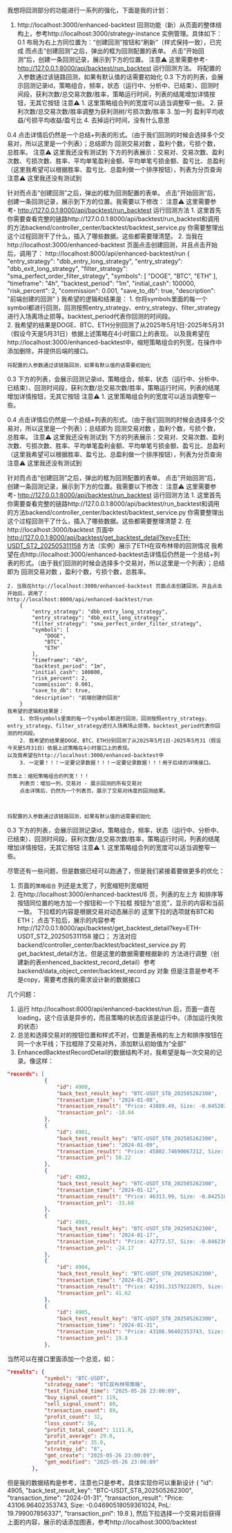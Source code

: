 我想将回测部分的功能进行一系列的强化，下面是我的计划：
1. http://localhost:3000/enhanced-backtest 回测功能（新）从页面的整体结构上，参考http://localhost:3000/strategy-instance 实例管理。具体如下：
0.1 布局为右上方同位置为：“创建回测”按钮和“刷新”（样式保持一致），已完成
而点击“创建回测”之后，弹出的框为回测配置的表单。
点击”开始回测“后，创建一条回测记录，展示到下方的位置。
    注意⚠️ 这里需要参考- http://127.0.0.1:8000/api/backtest/run_backtest 运行回测方法。
    将配置的入参数通过该链路回测，如果有默认值的话需要初始化
0.3 下方的列表，会展示回测记录id，策略组合，频率，状态（运行中、分析中、已结束）、回测时间段，获利次数/总交易次数/胜率，策略运行时间，列表的结尾增加详情按钮，无其它按钮
    注意⚠️ 1. 这里策略组合列的宽度可以适当调整窄一些。 2. 获利次数/总交易次数/胜率调整为获利测树/亏损次数/胜率 3. 加一列 盈利平均收益/亏损平均收益/盈亏比 4. 去掉运行时间，没有什么意思

0.4 点击详情后仍然是一个总结+列表的形式。（由于我们回测的时候会选择多个交易对，所以这里是一个列表）；总结即为 回测交易对数 ，盈利个数，亏损个数，总胜率。
    注意⚠️ 这里我还没有测试到
下方的列表展示：交易对、交易次数、盈利次数、亏损次数、胜率、平均单笔盈利金额、平均单笔亏损金额、盈亏比、总盈利 （这里我希望可以根据胜率、盈亏比、总盈利做一个排序按钮），列表为分页查询
    注意⚠️ 这里我还没有测试到

针对而点击“创建回测”之后，弹出的框为回测配置的表单。
点击”开始回测“后，创建一条回测记录，展示到下方的位置。我需要以下修改：
    注意⚠️ 这里需要参考- http://127.0.0.1:8000/api/backtest/run_backtest 运行回测方法
    1. 这里首先你需要查看完整的链路http://127.0.0.1:8000/api/backtest/run_backtest和调用的方法backend/controller_center/backtest/backtest_service.py 你需要整理出这个过程回测干了什么，插入了哪些数据。这些都需要理清楚。
    2. 当我在http://localhost:3000/enhanced-backtest 页面点击创建回测，并且点击开始后，调用了：
    http://localhost:8000/api/enhanced-backtest/run
        {
            "entry_strategy": "dbb_entry_long_strategy",
            "entry_strategy": "dbb_exit_long_strategy",
            "filter_strategy": "sma_perfect_order_filter_strategy",
            "symbols": [
                "DOGE",
                "BTC",
                "ETH"
            ],
            "timeframe": "4h",
            "backtest_period": "1m",
            "initial_cash": 100000,
            "risk_percent": 2,
            "commission": 0.001,
            "save_to_db": true,
            "description": "前端创建的回测"
        }
    我希望的逻辑和结果是：
        1. 你将symbols里面的每一个symbol都进行回测，回测按照entry_strategy、entry_strategy、filter_strategy进行入场离场止损等。backtest_period代表你回测的时间段。     
        2. 我希望的结果是DOGE、BTC、ETH分别回测了从2025年5月1日-2025年5月31（假设今天是5月31日）依据上述策略在4小时窗口上的表现。
    以及我希望在http://localhost:3000/enhanced-backtest中，缩短策略组合的列宽，在操作中添加删除，并提供后端的接口。

    将配置的入参数通过该链路回测，如果有默认值的话需要初始化
0.3 下方的列表，会展示回测记录id，策略组合，频率，状态（运行中、分析中、已结束）、回测时间段，获利次数/总交易次数/胜率，策略运行时间，列表的结尾增加详情按钮，无其它按钮
    注意⚠️ 1. 这里策略组合列的宽度可以适当调整窄一些。 




0.4 点击详情后仍然是一个总结+列表的形式。（由于我们回测的时候会选择多个交易对，所以这里是一个列表）；总结即为 回测交易对数 ，盈利个数，亏损个数，总胜率。
    注意⚠️ 这里我还没有测试到
下方的列表展示：交易对、交易次数、盈利次数、亏损次数、胜率、平均单笔盈利金额、平均单笔亏损金额、盈亏比、总盈利 （这里我希望可以根据胜率、盈亏比、总盈利做一个排序按钮），列表为分页查询
    注意⚠️ 这里我还没有测试到



针对而点击“创建回测”之后，弹出的框为回测配置的表单。
点击”开始回测“后，创建一条回测记录，展示到下方的位置。我需要以下修改：
    注意⚠️ 这里需要参考- http://127.0.0.1:8000/api/backtest/run_backtest 运行回测方法
    1. 这里首先你需要查看完整的链路http://127.0.0.1:8000/api/backtest/run_backtest和调用的方法backend/controller_center/backtest/backtest_service.py 你需要整理出这个过程回测干了什么，插入了哪些数据。这些都需要整理清楚
    2. 在http://localhost:3000/backtest 页面中
    http://127.0.0.1:8000/api/backtest/get_backtest_detail?key=ETH-USDT_ST2_202505311158 方法（实例）展示了ETH在双布林带的回测情况
    我希望在点http://localhost:3000/enhanced-backtest击详情后仍然是一个总结+列表的形式。（由于我们回测的时候会选择多个交易对，所以这里是一个列表）；总结即为 回测交易对数 ，盈利个数，亏损个数，总胜率。

    2. 当我在http://localhost:3000/enhanced-backtest 页面点击创建回测，并且点击开始后，调用了：
    http://localhost:8000/api/enhanced-backtest/run
        {
            "entry_strategy": "dbb_entry_long_strategy",
            "entry_strategy": "dbb_exit_long_strategy",
            "filter_strategy": "sma_perfect_order_filter_strategy",
            "symbols": [
                "DOGE",
                "BTC",
                "ETH"
            ],
            "timeframe": "4h",
            "backtest_period": "1m",
            "initial_cash": 100000,
            "risk_percent": 2,
            "commission": 0.001,
            "save_to_db": true,
            "description": "前端创建的回测"
        }
    我希望的逻辑和结果是：
        1. 你将symbols里面的每一个symbol都进行回测，回测按照entry_strategy、entry_strategy、filter_strategy进行入场离场止损等。backtest_period代表你回测的时间段。  
        2. 我希望的结果是DOGE、BTC、ETH分别回测了从2025年5月1日-2025年5月31（假设今天是5月31日）依据上述策略在4小时窗口上的表现。
    以及我希望在http://localhost:3000/enhanced-backtest中
        3. 一定要！！！一定要记录数据！！！一定要记录数据！！！用于后续的详情接口。
    
    页面上：缩短策略组合的列宽！！！
        列表页：增加一列，交易对 - 展示回测的所有交易对
        点击详情后，仍然为一个列表页，展示了交易对纬度的回测结果。

   
   
    将配置的入参数通过该链路回测，如果有默认值的话需要初始化
0.3 下方的列表，会展示回测记录id，策略组合，频率，状态（运行中、分析中、已结束）、回测时间段，获利次数/总交易次数/胜率，策略运行时间，列表的结尾增加详情按钮，无其它按钮
    注意⚠️ 1. 这里策略组合列的宽度可以适当调整窄一些。 


尽管还有一些问题，但是数据已经可以跑通了，但是我们紧接着要做更多的优化：
1. 页面的`策略组合` 列还是太宽了，列宽缩短列宽缩短
2. 在http://localhost:3000/enhanced-backtest/6 页，列表的左上方 和排序等按钮同位置的地方加一个按钮和一个下拉框
    按钮为“总览”，显示的内容和当前一致。 下拉框的内容是根据交易对动态展示的 这里下拉的选项就有BTC和ETH；
    点击下拉后，展示的内容参考http://127.0.0.1:8000/api/backtest/get_backtest_detail?key=ETH-USDT_ST2_202505311158 接口；
    方法对应 backend/controller_center/backtest/backtest_service.py 的get_backtest_detail方法，但是这里的数据需要根据新的
    方法进行调整（创建新的表enhenced_backtest_record_detail）参考 backend/data_object_center/backtest_record.py 对象
    但是注意是参考不是copy，需要考虑我的需求设计新的数据接口


几个问题：
1. 运行 http://localhost:8000/api/enhanced-backtest/run 后，页面一直在loading，这个应该是异步的，而且策略的状态应该是运行中。（添加运行失败的状态）
2. 总览和选择交易对的按钮位置和样式不对，位置是表格的左上方和排序按钮在同一个水平线；下拉框除了交易对外，添加默认初始值为“全部”
3. EnhancedBacktestRecordDetail的数据结构不对，我希望是每一次交易的记录。像这样：
```json
"records": [
            {
                "id": 4900,
                "back_test_result_key": "BTC-USDT_ST8_202505262300",
                "transaction_time": "2024-01-08",
                "transaction_result": "Price: 43889.49, Size: -0.04520308275983806, PnL: -18.0436914916723",
                "transaction_pnl": -18.04
            },
            {
                "id": 4901,
                "back_test_result_key": "BTC-USDT_ST8_202505262300",
                "transaction_time": "2024-01-09",
                "transaction_result": "Price: 45802.74690067212, Size: -0.04479791142013803, PnL: 50.215956907575",
                "transaction_pnl": 50.22
            },
            {
                "id": 4902,
                "back_test_result_key": "BTC-USDT_ST8_202505262300",
                "transaction_time": "2024-01-12",
                "transaction_result": "Price: 46313.99, Size: -0.042510910610217494, PnL: -33.68198920411476",
                "transaction_pnl": -33.68
            },
            {
                "id": 4903,
                "back_test_result_key": "BTC-USDT_ST8_202505262300",
                "transaction_time": "2024-01-17",
                "transaction_result": "Price: 42772.57, Size: -0.04623644742098439, PnL: -24.165598072247246",
                "transaction_pnl": -24.17
            },
            {
                "id": 4904,
                "back_test_result_key": "BTC-USDT_ST8_202505262300",
                "transaction_time": "2024-01-29",
                "transaction_result": "Price: 42191.31579222075, Size: -0.04842212972003886, PnL: 41.62387946554832",
                "transaction_pnl": 41.62
            },
            {
                "id": 4905,
                "back_test_result_key": "BTC-USDT_ST8_202505262300",
                "transaction_time": "2024-01-31",
                "transaction_result": "Price: 43106.96402353743, Size: -0.04690518059361024, PnL: 19.799007856337",
                "transaction_pnl": 19.8
            },
```
当然可以在接口里面添加一个总览，如：
```json
"results": {
            "symbol": "BTC-USDT",
            "strategy_name": "BTC双布林带策略",
            "test_finished_time": "2025-05-26 23:00:09",
            "buy_signal_count": 119,
            "sell_signal_count": 80,
            "transaction_count": 89,
            "profit_count": 32,
            "loss_count": 56,
            "profit_total_count": 1111.0,
            "profit_average": 29.0,
            "profit_rate": 35.0,
            "strategy_id": "8",
            "gmt_create": "2025-05-26 23:00:09",
            "gmt_modified": "2025-05-26 23:00:09"
        },
```
但是我的数据结构是参考，注意也只是参考。具体实现你可以重新设计
    {
        "id": 4905,
        "back_test_result_key": "BTC-USDT_ST8_202505262300",
        "transaction_time": "2024-01-31",
        "transaction_result": "Price: 43106.96402353743, Size: -0.04690518059361024, PnL: 19.799007856337",
        "transaction_pnl": 19.8
    },
然后下拉选择一个交易对后获得上面的内容，展示的话添加图表，参考http://localhost:3000/backtest